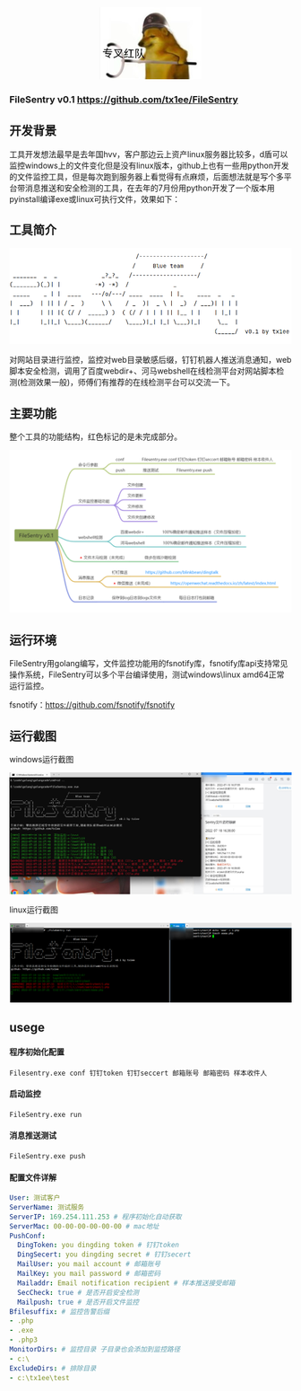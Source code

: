 <div align="center">
<img src="images/imga.png">
</div>

### FileSentry v0.1 https://github.com/tx1ee/FileSentry

## 开发背景

工具开发想法最早是去年国hvv，客户那边云上资产linux服务器比较多，d盾可以监控windows上的文件变化但是没有linux版本，github上也有一些用python开发的文件监控工具，但是每次跑到服务器上看觉得有点麻烦，后面想法就是写个多平台带消息推送和安全检测的工具，在去年的7月份用python开发了一个版本用pyinstall编译exe或linux可执行文件，效果如下：



## 工具简介

![img.png](images/img.png)

对网站目录进行监控，监控对web目录敏感后缀，钉钉机器人推送消息通知，web脚本安全检测，调用了百度webdir+、河马webshell在线检测平台对网站脚本检测(检测效果一般)，师傅们有推荐的在线检测平台可以交流一下。

## 主要功能

整个工具的功能结构，红色标记的是未完成部分。

![img.png](images/img1.png)

## 运行环境

FileSentry用golang编写，文件监控功能用的fsnotify库，fsnotify库api支持常见操作系统，FileSentry可以多个平台编译使用，测试windows\linux amd64正常运行监控。

fsnotify：https://github.com/fsnotify/fsnotify

## 运行截图

windows运行截图

![img.png](images/img2.png)

linux运行截图

![img.png](images/img3.png)

## usege

#### 程序初始化配置

```
Filesentry.exe conf 钉钉token 钉钉seccert 邮箱账号 邮箱密码 样本收件人
```

#### 启动监控

```
FileSentry.exe run
```

#### 消息推送测试

```
FileSentry.exe push
```

#### 配置文件详解

```yaml
User: 测试客户
ServerName: 测试服务
ServerIP: 169.254.111.253 # 程序初始化自动获取
ServerMac: 00-00-00-00-00-00 # mac地址
PushConf:
  DingToken: you dingding token # 钉钉token
  DingSecert: you dingding secret # 钉钉secert
  MailUser: you mail account # 邮箱账号
  MailKey: you mail password # 邮箱密码
  Mailaddr: Email notification recipient # 样本推送接受邮箱
  SecCheck: true # 是否开启安全检测
  Mailpush: true # 是否开启文件监控
Bfilesuffix: # 监控告警后缀
- .php
- .exe
- .php3
MonitorDirs: # 监控目录 子目录也会添加到监控路径
- c:\
ExcludeDirs: # 排除目录
- c:\tx1ee\test
```





































































